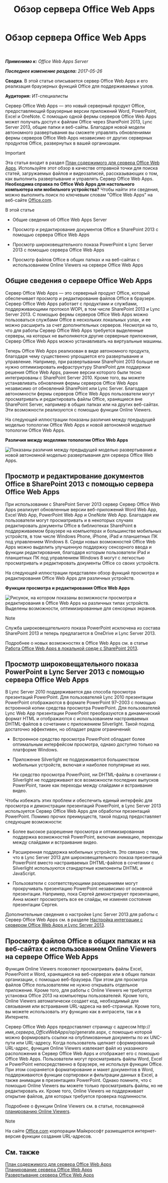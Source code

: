 ﻿---
title: Обзор сервера Office Web Apps
TOCTitle: 'Обзор: сервер Office Web Apps'
ms:assetid: 4b199a88-387f-4121-820d-7af580e2a3e8
ms:mtpsurl: https://technet.microsoft.com/ru-ru/library/JJ219437(v=office.15)
ms:contentKeyID: 49624479
ms.date: 12/22/2017
mtps_version: v=office.15
ms.translationtype: HT
---

# Обзор сервера Office Web Apps

 

_**Применимо к:** Office Web Apps Server_

_**Последнее изменение раздела:** 2017-05-26_

**Сводка**. В этой статье описывается сервер Office Web Apps и его реализация браузерных функций Office для поддерживаемых узлов.

**Аудитория:** ИТ-специалисты

Сервер Office Web Apps — это новый серверный продукт Office, предоставляющий браузерные версии приложений Word, PowerPoint, Excel и OneNote. С помощью одной фермы серверов Office Web Apps может получать доступ к файлам Office через SharePoint 2013, Lync Server 2013, общие папки и веб-сайты. Благодаря новой модели автономного развертывания вы сможете управлять обновлениями фермы серверов Office Web Apps независимо от других серверных продуктов Office, развернутых в вашей организации.

> [!IMPORTANT]
> Эта статья входит в раздел <a href="content-roadmap-for-office-web-apps-server.md">План содержимого для сервера Office Web Apps</a>. Используйте этот обзор в качестве отправной точки для поиска статей, загружаемых файлов и видеозаписей, рассказывающих о том, как выполнить развертывание и управлять Сервер Office Web Apps.<br />
<strong>Необходима справка по Office Web Apps для настольного компьютера или мобильного устройства?</strong> Чтобы найти эти сведения, можно выполнить поиск по ключевым словам &quot;Office Web Apps&quot; на веб-сайте <a href="https://go.microsoft.com/fwlink/p/?linkid=32496">Office.com</a>.


В этой статье

  - Общие сведения об Office Web Apps Server

  - Просмотр и редактирование документов Office в SharePoint 2013 с помощью сервера Office Web Apps

  - Просмотр широковещательного показа PowerPoint в Lync Server 2013 с помощью сервера Office Web Apps

  - Просмотр файлов Office в общих папках и на веб-сайтах с использованием Online Viewers на сервере Office Web Apps

## Общие сведения о сервере Office Web Apps

Сервер Office Web Apps — это серверный продукт Office, который обеспечивает просмотр и редактирование файлов Office в браузере. Сервер Office Web Apps работает с продуктами и службами, поддерживающими протокол WOPI, в том числе SharePoint 2013 и Lync Server 2013. С помощью фермы серверов Office Web Apps можно пользоваться службами Office в нескольких локальных узлах, и ее можно расширить за счет дополнительных серверов. Несмотря на то, что для работы Сервер Office Web Apps требуется выделенные серверы, на которых не выполняются другие серверные приложения, Сервер Office Web Apps можно устанавливать на виртуальные машины.

Теперь Office Web Apps реализован в виде автономного продукта, благодаря чему существенно упрощается его развертывание и управление. Например, при развертывании SharePoint 2013 больше не нужно оптимизировать инфраструктуру SharePoint для поддержки решения Office Web Apps, ранние версии которого были тесно интегрированы с SharePoint Server 2010. Кроме того, вы можете устанавливать обновления фермы серверов Office Web Apps независимо от обновлений SharePoint или Lync Server. Благодаря автономности фермы серверов Office Web Apps пользователи могут просматривать и редактировать файлы Office, хранящиеся вне SharePoint Server, например в общих папках или на других веб-сайтах. Эти возможности реализуются с помощью функции Online Viewers.

На следующей иллюстрации показаны различия между предыдущей моделью топологии Office Web Apps и новой автономной моделью топологии Office Web Apps.

**Различия между моделями топологии Office Web Apps**

![Показаны различия между предыдущей моделью развертывания и новой автономной моделью развертывания для сервера Office Web Apps.](images/JJ219437.f16dd9d1-c9b7-4c8b-a8de-f1f82c0ee1e2(Office.15).gif "Показаны различия между предыдущей моделью развертывания и новой автономной моделью развертывания для сервера Office Web Apps.")

## Просмотр и редактирование документов Office в SharePoint 2013 с помощью сервера Office Web Apps

При использовании с SharePoint Server 2013 сервер Сервер Office Web Apps реализует обновленные версии веб-приложений Word Web App, Excel Web App, PowerPoint Web App и OneNote Web App. Благодаря им пользователи могут просматривать и в некоторых случаях редактировать документы Office в библиотеках SharePoint в поддерживаемом браузере на компьютерах и большинстве мобильных устройств, в том числе Windows Phone, iPhone, iPad и планшетных ПК под управлением Windows 8. Среди новых возможностей Office Web Apps можно выделить улучшенную поддержку сенсорного ввода и функции редактирования, благодаря которым пользователи iPad и планшетных ПК под управлением Windows 8 могут с легкостью просматривать и редактировать документы Office со своих устройств.

На следующей иллюстрации представлен обзор функций просмотра и редактирования Office Web Apps для различных устройств.

**Функции просмотра и редактирования Office Web Apps**

![Рисунок, на котором показаны возможности просмотра и редактирования в Office Web Apps на различных типах устройств. Выделены возможности, оптимизированные для сенсорных экранов.](images/Ff431685.8bf76669-f511-4e02-8ed3-d658e9e746f0(Office.15).gif "Рисунок, на котором показаны возможности просмотра и редактирования в Office Web Apps на различных типах устройств. Выделены возможности, оптимизированные для сенсорных экранов.")

> [!NOTE]
> Служба широковещательного показа PowerPoint исключена из состава SharePoint 2013 и теперь предлагается в OneDrive и Lync Server 2013.


Подробнее о новых возможностях в Office Web Apps см. в статье [Работа Office Web Apps в локальной среде с SharePoint 2013](how-office-web-apps-work-on-premises-with-sharepoint-2013.md).

## Просмотр широковещательного показа PowerPoint в Lync Server 2013 с помощью сервера Office Web Apps

В Lync Server 2010 поддерживается два способа просмотра презентаций PowerPoint. Для пользователей Lync 2010 презентации PowerPoint отображаются в формате PowerPoint 97–2003 с помощью встроенной копии средства просмотра PowerPoint. Для пользователей Lync Web App презентации PowerPoint преобразуются в динамический формат HTML и отображаются с использованием настраиваемых DHTML-файлов в сочетании с приложением Silverlight. Такой подход достаточно эффективен, но обладает рядом ограничений:

  - Встроенное средство просмотра PowerPoint обладает более оптимальным интерфейсом просмотра, однако доступно только на платформе Windows.

  - Приложение Silverlight не поддерживается большинством мобильных устройств, включая и наиболее популярные из них.
    
    Ни средство просмотра PowerPoint, ни DHTML-файлы в сочетании с Silverlight не поддерживают все возможности последних выпусков PowerPoint, такие как переходы между слайдами и встраивание видео.

Чтобы избежать этих проблем и обеспечить единый интерфейс для просмотра и демонстрации презентаций PowerPoint, в Lync Server 2013 используется Сервер Office Web Apps для обработки презентаций PowerPoint. Помимо прочих преимуществ, такой подход предоставляет следующие возможности:

  - Более высокое разрешение просмотра и оптимизированная поддержка возможностей PowerPoint, включая анимацию, переходы между слайдами и встраивание видео.

  - Расширенная поддержка мобильных устройств. Это связано с тем, что в Lync Server 2013 для широковещательного показа презентаций PowerPoint вместо настраиваемых DHTML-файлов в сочетании с Silverlight используются стандартные компоненты DHTML и JavaScript.

  - Пользователи с соответствующими разрешениями могут прокручивать презентацию PowerPoint независимо от основной презентации. Например, пока Сергей демонстрирует презентацию, Анна может просмотреть все ее слайды, не изменяя состояние презентации Сергея.

Дополнительные сведения о настройке Lync Server 2013 для работы с Сервер Office Web Apps см. в разделе [Настройка интеграции с сервером Office Web Apps и Lync Server 2013](https://go.microsoft.com/fwlink/p/?linkid=25690).

## Просмотр файлов Office в общих папках и на веб-сайтах с использованием Online Viewers на сервере Office Web Apps

Функция Online Viewers позволяет просматривать файлы Excel, PowerPoint и Word, хранящиеся на веб-серверах или в общих папках организации, с помощью веб-браузера. При этом для просмотра файлов Office пользователям не нужно открывать отдельное приложение. Кроме того, для работы с Online Viewers не требуется установка Office 2013 на компьютеры пользователей. Кроме того, Online Viewers автоматически создает код, необходимый для связывания или встраивания URL-адреса на веб-странице. Кроме того, вы можете использовать эту функцию как в интрасети, так и в Интернете.

Сервер Office Web Apps предоставляет страницу с адресом http://*имя\_сервера\_OfficeWebApps*/op/generate.aspx, с помощью которой можно формировать ссылки на опубликованные документы по их UNC-пути или URL-адресу. Когда пользователь щелкает сформированный URL-адрес, функция Online Viewers извлекает файл из указанного расположения в Сервер Office Web Apps и отображает его с помощью Office Web Apps. Пользователи могут просматривать файлы Word, Excel и PowerPoint непосредственно в браузере, не используя функции Office. При этом сохраняется форматирование и макет документов в Word, поддерживаются функции сортировки и фильтрации данных в Excel, а также анимации в презентациях PowerPoint. Однако помните, что с помощью Online Viewers вы можете только просматривать файлы, но не редактировать их. Кроме того, Online Viewers не поддерживает открытие файлов, для которых требуется проверка подлинности.

Подробнее о функции Online Viewers см. в статье, посвященной [планированию Online Viewers](plan-office-web-apps-server.md).

> [!NOTE]
> На сайте <a href="http://go.microsoft.com/fwlink/?linkid=25654">Office.com</a> корпорации Майкрософт размещается интернет-версия функции создания URL-адресов.


## См. также


[План содержимого для сервера Office Web Apps](content-roadmap-for-office-web-apps-server.md)  
[Планирование сервера Office Web Apps](plan-office-web-apps-server.md)  
[Развертывание сервера Office Web Apps](deploy-office-web-apps-server.md)  
  

[](deploy-office-web-apps-server.md)

